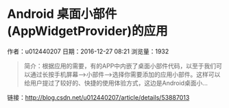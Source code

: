 # Android 桌面小部件(AppWidgetProvider)的应用
作者：u012440207
日期：2016-12-27 08:21
浏览量：1932
> 简介：根据应用的需要，有的APP中内嵌了桌面小部件代码，以至于我们可以通过长按手机屏幕-->小部件-->选择你需要添加的应用小部件。这样可以给用户提过了较好的、快捷的使用体验方式，这边是Android桌面小...

 链接：http://blog.csdn.net/u012440207/article/details/53887013
